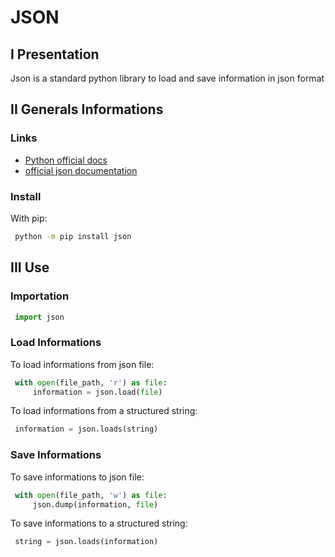 # JSON

## I Presentation

Json is a standard python library to load and save information in json format

## II Generals Informations

### Links

- [Python official docs](https://docs.python.org/3/library/json.html "Python official documentation on json package")
- [official json documentation](https://tools.ietf.org/html/rfc8259 "Official report on json standard")

### Install

With pip:

```bash
 python -m pip install json
```

## III Use

### Importation

```python
 import json
```

### Load Informations

To load informations from json file:

```python
 with open(file_path, 'r') as file:
     information = json.load(file)
```

To load informations from a structured string:

```python
 information = json.loads(string)
```

### Save Informations

To save informations to json file:

```python
 with open(file_path, 'w') as file:
     json.dump(information, file)
```

To save informations to a structured string:

```python
 string = json.loads(information)
```
